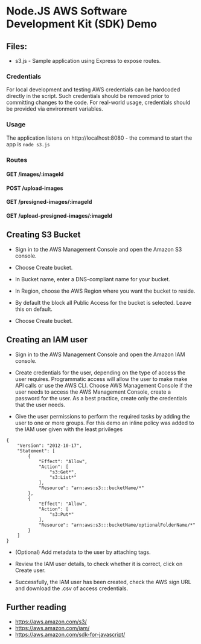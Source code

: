 # Node.JS AWS Software Development Kit (SDK) Demo

## Files:
* s3.js - Sample application using Express to expose routes.

### Credentials

For local development and testing AWS credentials can be hardcoded directly in the script. Such credentials should be removed prior to committing changes to the code. For real-world usage, credentials should be provided via environment variables.

### Usage

The application listens on http://localhost:8080 - the command to start the app is `node s3.js`

### Routes

#### GET /images/:imageId

#### POST /upload-images

#### GET /presigned-images/:imageId

#### GET /upload-presigned-images/:imageId


## Creating S3 Bucket

* Sign in to the AWS Management Console and open the Amazon S3 console.

* Choose Create bucket.

* In Bucket name, enter a DNS-compliant name for your bucket.

* In Region, choose the AWS Region where you want the bucket to reside.

* By default the block all Public Access for the bucket is selected. Leave this on default.

* Choose Create bucket.

## Creating an IAM user

* Sign in to the AWS Management Console and open the Amazon IAM console.

* Create credentials for the user, depending on the type of access the user requires. Programmatic access will allow the user to make make API calls or use the AWS CLI. Choose AWS Management Console if the user needs to access the AWS Management Console, create a password for the user. As a best practice, create only the credentials that the user needs.

* Give the user permissions to perform the required tasks by adding the user to one or more groups. For this demo an inline policy was added to the IAM user given with the least privileges

```
{
    "Version": "2012-10-17",
    "Statement": [
        {
            "Effect": "Allow",
            "Action": [
                "s3:Get*",
                "s3:List*"
            ],
            "Resource": "arn:aws:s3:::bucketName/*"
        },
        {
            "Effect": "Allow",
            "Action": [
                "s3:Put*"
            ],
            "Resource": "arn:aws:s3:::bucketName/optionalFolderName/*"
        }
    ]
}
```

* (Optional) Add metadata to the user by attaching tags.

* Review the IAM user details, to check whether it is correct, click on Create user.

* Successfully, the IAM user has been created, check the AWS sign URL and download the .csv of access credentials.


## Further reading

* https://aws.amazon.com/s3/
* https://aws.amazon.com/iam/
* https://aws.amazon.com/sdk-for-javascript/
